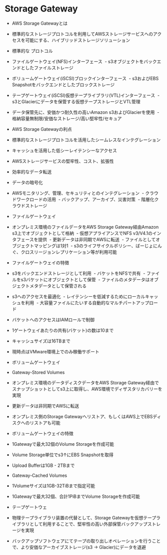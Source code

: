 # Storage Gateway
- AWS Storage Gatewayとは
 - 標準的なストレージプロトコルを利用してAWSストレージサービスへのアクセスを可能にする、ハイブリッドストレージソリューション

- 標準的な プロトコル
 - ファイルゲートウェイ(NFS)インターフェース
  - s3オブジェクトをバックエンドとしたファイルストレージ
 - ボリュームゲートウェイ(iSCSI)ブロックインターフェース
  - s3およびEBS Snapshotをバックエンドとしたブロックストレージ
 - テープゲートウェイ(iSCSI)仮想テープライブラリ(VTL)インターフェース
  - s3とGlacierにデータを保管する仮想テープストレージとVTL管理
 
 - データ保管先に、安価かつ耐久性の高いAmazon s3およびGlacierを使用
  - 格納容量無制限/安価なストレージ/高い堅牢性/セキュア
  
- AWS Storage Gatewayの利点
 - 標準的なストレージプロトコルを活用したシームレスなインテグレーション
 - キャッシュを活用した低シーレイテンシーなアクセス
 - AWSストレージサービスの堅牢性、コスト、拡張性
 - 効率的なデータ転送
 - データの暗号化
 - AWSモニタリング、管理、セキュリティとのインテグレーション
  - クラウドワークロードの活用
  - バックアップ、アーカイブ、災害対策
  - 階層化クラウドストレージ
  
- ファイルゲートウェイ
 - オンプレミス環境のファイルデータをAWS Storage Gateway経由Amazon s3上でオブジェクトとして格納
  - 仮想アプライアンスでNFS v3/V4.1のインタフェースを提供
  - 更新データは非同期でAWSに転送
  - ファイルとしてオブジェクトマッピングは1対1
  - s3のライフサイクルポリシー、ばーじょにんぐ、クロスリージョンレプリケーション等が利用可能
  
- ファイルゲートウェイの特徴
 - s3をバックエンドストレージとして利用
  - バケットをNFSで共有
  - ファイルをs3バケットにオブジェクトとして保管
  - ファイルのメタデータはオブジェクトメタデータとして保管される
 - s3へのアクセスを最適化
  - レイテンシーを低減するためにローカルキャッシュを利用
  - 大容量ファイルにたいする自動的なマルチパートアップロード
 - バケットへのアクセスはIAMロールで制御
 - 1ゲートウェイあたりの共有(バケット)の数は10まで
 - キャッシュサイズは16TBまで
 - 現時点はVMware環境上でのみ稼働サポート
 
- ボリュームゲートウェイ 
 - Gateway-Stored Volumes
 - オンプレミス環境のデータディスクデータをAWS Storage Gateway経由でスナップショットとしてs3上に取得し、AWS環境でディザスタリカバリーを実現
 - 更新データは非同期でAWSに転送
 - オンプレミス側のStorage Gatewayへリストア、もしくはAWS上でEBSディスクへのリストアも可能

- ボリュームゲートウェイの特徴
 - 1Gatewayで最大32個のVolume Storageを作成可能
 - Volume Storage単位でs3↑にEBS Snapshotを取得
 - Upload Bufferは1GB - 2TBまで
 
- Gateway-Cached Volumes
 - 1Volumeサイズは1GB-32TiBまで指定可能
 - 1Gatewayで最大32個、合計1PiBまでVolume Storageを作成可能
 
- テープゲートウェ
 - 物理テープライブラリ装置の代替として、Storage Gatewayを仮想テープライブラリとして利用することで、堅牢性の高い外部保管バックアップストレージを実現
 - バックアップソフトウェアにてテープの取り出しオペレーションを行うことで、より安価なアーカイブストレージ(s3 -> Glacier)にデータを退避
 
 
 
 
